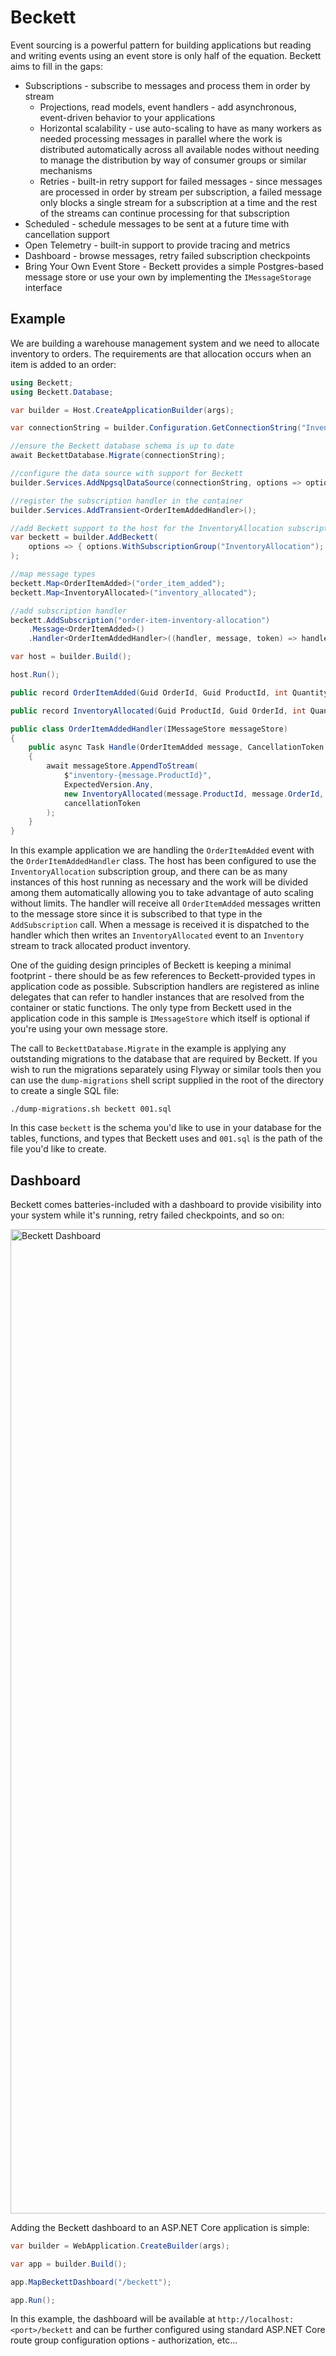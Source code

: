 # Beckett

Event sourcing is a powerful pattern for building applications but reading and writing events using an event store is only half of the equation. Beckett aims to fill in the gaps:

- Subscriptions - subscribe to messages and process them in order by stream
  - Projections, read models, event handlers - add asynchronous, event-driven behavior to your applications
  - Horizontal scalability - use auto-scaling to have as many workers as needed processing messages in parallel where the work is distributed automatically across all available nodes without needing to manage the distribution by way of consumer groups or similar mechanisms
  - Retries - built-in retry support for failed messages - since messages are processed in order by stream per subscription, a failed message only blocks a single stream for a subscription at a time and the rest of the streams can continue processing for that subscription
- Scheduled - schedule messages to be sent at a future time with cancellation support
- Open Telemetry - built-in support to provide tracing and metrics
- Dashboard - browse messages, retry failed subscription checkpoints
- Bring Your Own Event Store - Beckett provides a simple Postgres-based message store or use your own by implementing the `IMessageStorage` interface

## Example
We are building a warehouse management system and we need to allocate inventory to orders. The requirements are that allocation occurs when an item is added to an order:
```csharp
using Beckett;
using Beckett.Database;

var builder = Host.CreateApplicationBuilder(args);

var connectionString = builder.Configuration.GetConnectionString("InventoryAllocation")!;

//ensure the Beckett database schema is up to date
await BeckettDatabase.Migrate(connectionString);

//configure the data source with support for Beckett
builder.Services.AddNpgsqlDataSource(connectionString, options => options.AddBeckett());

//register the subscription handler in the container
builder.Services.AddTransient<OrderItemAddedHandler>();

//add Beckett support to the host for the InventoryAllocation subscription group
var beckett = builder.AddBeckett(
    options => { options.WithSubscriptionGroup("InventoryAllocation"); }
);

//map message types
beckett.Map<OrderItemAdded>("order_item_added");
beckett.Map<InventoryAllocated>("inventory_allocated");

//add subscription handler
beckett.AddSubscription("order-item-inventory-allocation")
    .Message<OrderItemAdded>()
    .Handler<OrderItemAddedHandler>((handler, message, token) => handler.Handle(message, token));

var host = builder.Build();

host.Run();

public record OrderItemAdded(Guid OrderId, Guid ProductId, int Quantity);

public record InventoryAllocated(Guid ProductId, Guid OrderId, int Quantity);

public class OrderItemAddedHandler(IMessageStore messageStore)
{
    public async Task Handle(OrderItemAdded message, CancellationToken cancellationToken)
    {
        await messageStore.AppendToStream(
            $"inventory-{message.ProductId}",
            ExpectedVersion.Any,
            new InventoryAllocated(message.ProductId, message.OrderId, message.Quantity),
            cancellationToken
        );
    }
}
```
In this example application we are handling the `OrderItemAdded` event with the `OrderItemAddedHandler` class. The host
has been configured to use the `InventoryAllocation` subscription group, and there can be as many instances of this host
running as necessary and the work will be divided among them automatically allowing you to take advantage of auto
scaling without limits. The handler will receive all `OrderItemAdded` messages written to the message store since it is
subscribed to that type in the `AddSubscription` call. When a message is received it is dispatched to the handler which
then writes an `InventoryAllocated` event to an `Inventory` stream to track allocated product inventory.

One of the guiding design principles of Beckett is keeping a minimal footprint - there should be as few references to
Beckett-provided types in application code as possible. Subscription handlers are registered as inline delegates that
can refer to handler instances that are resolved from the container or static functions. The only type from Beckett used
in the application code in this sample is `IMessageStore` which itself is optional if you're using your own message
store.

The call to `BeckettDatabase.Migrate` in the example is applying any outstanding migrations to the database that are
required by Beckett. If you wish to run the migrations separately using Flyway or similar tools then you can use the
`dump-migrations` shell script supplied in the root of the directory to create a single SQL file:

```shell
./dump-migrations.sh beckett 001.sql
```

In this case `beckett` is the schema you'd like to use in your database for the tables, functions, and types that
Beckett uses and `001.sql` is the path of the file you'd like to create.

## Dashboard
Beckett comes batteries-included with a dashboard to provide visibility into your system while it's running, retry
failed checkpoints, and so on:

<img width="1575" alt="Beckett Dashboard" src="https://github.com/user-attachments/assets/0dc5a445-111b-4552-a639-36b37779d094">

Adding the Beckett dashboard to an ASP.NET Core application is simple:

```csharp
var builder = WebApplication.CreateBuilder(args);

var app = builder.Build();

app.MapBeckettDashboard("/beckett");

app.Run();
```

In this example, the dashboard will be available at `http://localhost:<port>/beckett` and can be further configured
using standard ASP.NET Core route group configuration options - authorization, etc...
